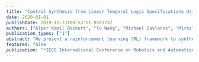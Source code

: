 ```yaml
---
title: "Control Synthesis from Linear Temporal Logic Specifications Using Model-Free Reinforcement Learning"
date: 2020-01-01
publishDate: 2019-11-13T00:53:51.959373Z
authors: ["Alper Kamil Bozkurt", "Yu Wang", "Michael Zavlanos", "Miroslav Pajic"]
publication_types: ["1"]
abstract: "We present a reinforcement learning (RL) framework to synthesize a control policy from a given linear temporal logic (LTL) specification in an unknown stochastic environment that can be modeled as a Markov Decision Process (MDP). Specifically, we learn a policy that maximizes the probability of satisfying the LTL formula without learning the transition probabilities. We introduce a novel rewarding and path-dependent discounting mechanism based on the LTL formula such that (i) an optimal policy maximizing the total discounted reward effectivelly maximizes the  probabilities of satisfying LTL objectives, and (ii) a model-free RL algorithm using these rewards and discount factors is guaranteed to converge to such policy. Finally, we illustrate the applicability of our RL-based synthesis approach on two motion planning case studies."
featured: false
publication: "*IEEE International Conference on Robotics and Automation (ICRA) (Under Review)*"
---
```


